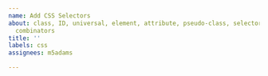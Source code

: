 ```yaml
---
name: Add CSS Selectors
about: class, ID, universal, element, attribute, pseudo-class, selectors, also add
  combinators
title: ''
labels: css
assignees: m5adams

---
```



